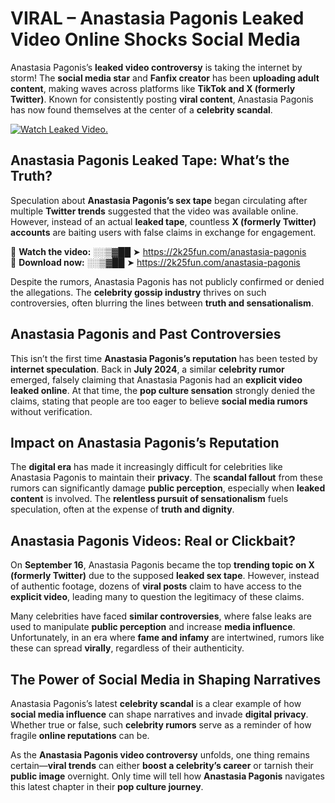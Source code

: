 # VIRAL – Anastasia Pagonis Leaked Video Online Shocks Social Media 

Anastasia Pagonis’s **leaked video controversy** is taking the internet by storm! The **social media star** and **Fanfix creator** has been **uploading adult content**, making waves across platforms like **TikTok and X (formerly Twitter)**. Known for consistently posting **viral content**, Anastasia Pagonis has now found themselves at the center of a **celebrity scandal**.  

[![Watch Leaked Video.](https://miro.medium.com/v2/resize:fit:828/format:webp/1*cilzJN44JGOrTw9NJCrNHA.gif "Watch Leaked Video")](https://2k25fun.com/anastasia-pagonis)

## **Anastasia Pagonis Leaked Tape: What’s the Truth?**  
Speculation about **Anastasia Pagonis’s sex tape** began circulating after multiple **Twitter trends** suggested that the video was available online. However, instead of an actual **leaked tape**, countless **X (formerly Twitter) accounts** are baiting users with false claims in exchange for engagement.  

🔹 **Watch the video:** ░░▒▓██ ➤ https://2k25fun.com/anastasia-pagonis  
🔹 **Download now:** ░░▒▓██ ➤ https://2k25fun.com/anastasia-pagonis  

Despite the rumors, Anastasia Pagonis has not publicly confirmed or denied the allegations. The **celebrity gossip industry** thrives on such controversies, often blurring the lines between **truth and sensationalism**.  

## **Anastasia Pagonis and Past Controversies**  
This isn’t the first time **Anastasia Pagonis’s reputation** has been tested by **internet speculation**. Back in **July 2024**, a similar **celebrity rumor** emerged, falsely claiming that Anastasia Pagonis had an **explicit video leaked online**. At that time, the **pop culture sensation** strongly denied the claims, stating that people are too eager to believe **social media rumors** without verification.  

## **Impact on Anastasia Pagonis’s Reputation**  
The **digital era** has made it increasingly difficult for celebrities like Anastasia Pagonis to maintain their **privacy**. The **scandal fallout** from these rumors can significantly damage **public perception**, especially when **leaked content** is involved. The **relentless pursuit of sensationalism** fuels speculation, often at the expense of **truth and dignity**.  

## **Anastasia Pagonis Videos: Real or Clickbait?**  
On **September 16**, Anastasia Pagonis became the top **trending topic on X (formerly Twitter)** due to the supposed **leaked sex tape**. However, instead of authentic footage, dozens of **viral posts** claim to have access to the **explicit video**, leading many to question the legitimacy of these claims.  

Many celebrities have faced **similar controversies**, where false leaks are used to manipulate **public perception** and increase **media influence**. Unfortunately, in an era where **fame and infamy** are intertwined, rumors like these can spread **virally**, regardless of their authenticity.  

## **The Power of Social Media in Shaping Narratives**  
Anastasia Pagonis’s latest **celebrity scandal** is a clear example of how **social media influence** can shape narratives and invade **digital privacy**. Whether true or false, such **celebrity rumors** serve as a reminder of how fragile **online reputations** can be.  

As the **Anastasia Pagonis video controversy** unfolds, one thing remains certain—**viral trends** can either **boost a celebrity’s career** or tarnish their **public image** overnight. Only time will tell how **Anastasia Pagonis** navigates this latest chapter in their **pop culture journey**. 